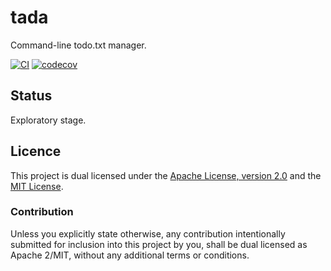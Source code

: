 # tada

Command-line todo.txt manager.

[![CI](https://github.com/tobyink/rust-tada/actions/workflows/ci.yml/badge.svg)](https://github.com/tobyink/rust-tada/actions/workflows/ci.yml) [![codecov](https://codecov.io/gh/tobyink/rust-tada/branch/master/graph/badge.svg?token=4B6I1ovnvW)](https://codecov.io/gh/tobyink/rust-tada)

## Status

Exploratory stage.

## Licence

This project is dual licensed under the [Apache License, version 2.0](http://www.apache.org/licenses/LICENSE-2.0) and the [MIT License](http://opensource.org/licenses/MIT).

### Contribution

Unless you explicitly state otherwise, any contribution intentionally submitted for inclusion into this project by you, shall be dual licensed as Apache 2/MIT, without any additional terms or conditions.

